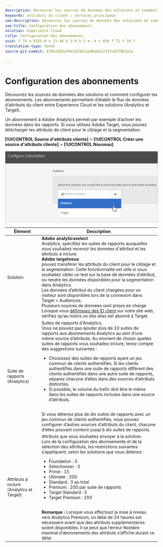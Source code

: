 ```yaml
---
description: Découvrez les sources de données des solutions et comment configurer les abonnements. Les abonnements permettent d’établir le flux de données d’attributs du client entre Experience Cloud et les solutions (Analytics et Target).
keywords: attributs du client ; services principaux
seo-description: Découvrez les sources de données des solutions et comment configurer les abonnements. Les abonnements permettent d’établir le flux de données d’attributs du client entre Experience Cloud et les solutions (Analytics et Target).
seo-title: Configuration des abonnements
solution: Experience Cloud
title: Configuration des abonnements
uuid: f 74 a 8155-0 a 21-46 b 3-9 b 1 e -4 c 838 f 72 f 24 f
translation-type: tm+mt
source-git-commit: 979b2202a70e2a5362aa86a65a17d7c4279b3a1a

---
```



# Configuration des abonnements

Découvrez les sources de données des solutions et comment configurer les abonnements. Les abonnements permettent d’établir le flux de données d’attributs du client entre Experience Cloud et les solutions (Analytics et Target).

Un abonnement à Adobe Analytics permet par exemple d’activer les données dans les rapports. Si vous utilisez Adobe Target, vous pouvez télécharger les attributs de client pour le ciblage et la segmentation.

**[!UICONTROL Source d&#39;attributs cliente]** &gt; **[!UICONTROL Créer une source d&#39;attributs cliente]** &gt; **[!UICONTROL Nouveau]**

![](assets/configure_subscription_page.png)

| Élément | Description |
|--- |--- |
| Solution | **Adobe analyticsselect**<br>Analytics, spécifiez les suites de rapports auxquelles vous souhaitez recevoir les données d&#39;attribut et les attributs à inclure.<br>**Adobe targetvous**<br>pouvez transférer les attributs du client pour le ciblage et la segmentation. Cette fonctionnalité est utile si vous souhaitez cibler un test sur la base de données d’attribut, ou rendre les données disponibles pour la segmentation dans Analytics.<br>Les données d’attribut du client chargées pour un visiteur sont disponibles lors de la connexion dans Target &gt; Audiences.<br>Plusieurs sources de données sont prises en charge. Lorsque vous [définissez des ID client](../core-services/core-services.md) sur votre site web, vérifiez qu’au moins un des alias est abonné à Target. |
| Suite de rapports (Analytics) | Suites de rapports d&#39;Analytics.<br>Vous ne pouvez pas ajouter plus de 10 suites de rapports aux abonnements Analytics au sein d’une même source d’attributs. Au moment de choisir quelles suites de rapports vous souhaitez inclure, tenez compte des suggestions suivantes :<ul><li>Choisissez des suites de rapports ayant un jeu commun de clients authentifiés. Si les clients authentifiés dans une suite de rapports diffèrent des clients authentifiés dans une autre suite de rapports, séparez chacune d’elles dans des sources d’attributs distinctes.</li><li>Si possible, le volume du trafic doit être le même dans les suites de rapports incluses dans une source d’attributs.</li></ul><br>Si vous détenez plus de dix suites de rapports avec un jeu commun de clients authentifiés, vous pouvez configurer d’autres sources d’attributs du client, chacune d’elles pouvant contenir jusqu’à dix suites de rapports. |
| Attributs à inclure (Analytics et Target) | Attributs que vous souhaitez envoyer à la solution.<br>Lors de la configuration des abonnements et de la sélection des attributs, les restrictions suivantes s’appliquent, selon les solutions que vous détenez :<ul><li>Foundation : 0</li><li>Sélectionner : 3</li><li>Prime : 15</li><li>Ultimate : 200</li><li>Standard : 3 au total</li><li>Premium : 200 par suite de rapports</li><li>Target Standard : 5</li><li>Target Premium : 200</li></ul><br>**Remarque :** Lorsque vous effectuez la mise à niveau vers Analytics Premium, un délai de 24 heures est nécessaire avant que des attributs supplémentaires soient disponibles. Il se peut que l’erreur Nombre maximal d’abonnements des attributs s’affiche durant ce délai. |
